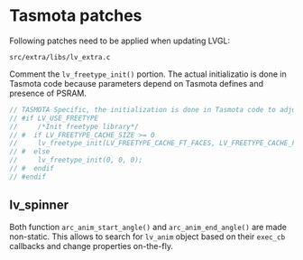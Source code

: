 # Tasmota patches

Following patches need to be applied when updating LVGL:

`src/extra/libs/lv_extra.c`

Comment the `lv_freetype_init()` portion. The actual initializatio is done in Tasmota code
because parameters depend on Tasmota defines and presence of PSRAM.

``` C
// TASMOTA Specific, the initialization is done in Tasmota code to adjust with PSRAM
// #if LV_USE_FREETYPE
//     /*Init freetype library*/
// #  if LV_FREETYPE_CACHE_SIZE >= 0
//     lv_freetype_init(LV_FREETYPE_CACHE_FT_FACES, LV_FREETYPE_CACHE_FT_SIZES, LV_FREETYPE_CACHE_SIZE);
// #  else
//     lv_freetype_init(0, 0, 0);
// #  endif
// #endif
```

## lv_spinner

Both function `arc_anim_start_angle()` and `arc_anim_end_angle()` are made non-static. This allows to search for `lv_anim` object based on their `exec_cb` callbacks and change properties on-the-fly.